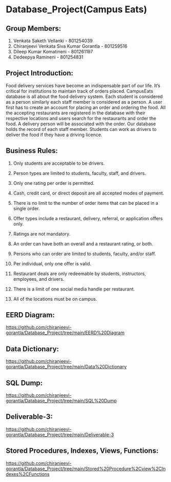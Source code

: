 # Database_Project(Campus Eats)

## Group Members:

1. Venkata Saketh Vellanki                   - 801254039
2. Chiranjeevi Venkata Siva Kumar Gorantla   - 801259516
3. Dileep Kumar Komatineni                   - 801261197
4. Dedeepya Ramineni                         - 801254831

## Project Introduction:

Food delivery services have become an indispensable part of our life. It’s critical for institutions to maintain track of orders placed. CampusEats database is all about the food delivery system. Each student is considered as a person similarly each staff member is considered as a person. A user first has to create an account for placing an order and ordering the food. All the accepting restaurants are registered in the database with their respective locations and users search for the restaurants and order the food. A delivery person will be associated with the order. Our database holds the record of each staff member. Students can work as drivers to deliver the food if they have a driving licence. 


## Business Rules:

1. Only students are acceptable to be drivers.
 
2. Person types are limited to students, faculty, staff, and drivers. 
 
3. Only one rating per order is permitted.
 
4. Cash, credit card, or direct deposit are all accepted modes of payment.
 
5. There is no limit to the number of order items that can be placed in a single order.
 
6. Offer types include a restaurant, delivery, referral, or application offers only. 
 
7. Ratings are not mandatory.
 
8. An order can have both an overall and a restaurant rating, or both.
 
9. Persons who can order are limited to students, faculty, and/or staff. 
 
10. Per individual, only one offer is valid.
 
11. Restaurant deals are only redeemable by students, instructors, employees, and drivers. 
 
12. There is a limit of one social media handle per restaurant.
 
13. All of the locations must be on campus.

## EERD Diagram:

https://github.com/chiranjeevi-gorantla/Database_Project/tree/main/EERD%20Diagram



## Data Dictionary:

https://github.com/chiranjeevi-gorantla/Database_Project/tree/main/Data%20Dictionary

## SQL Dump:

https://github.com/chiranjeevi-gorantla/Database_Project/tree/main/SQL%20Dump

## Deliverable-3:

https://github.com/chiranjeevi-gorantla/Database_Project/tree/main/Deliverable-3

## Stored Procedures, Indexes, Views, Functions:

https://github.com/chiranjeevi-gorantla/Database_Project/tree/main/Stored%20Procedure%2Cview%2CIndexes%2CFunctions





